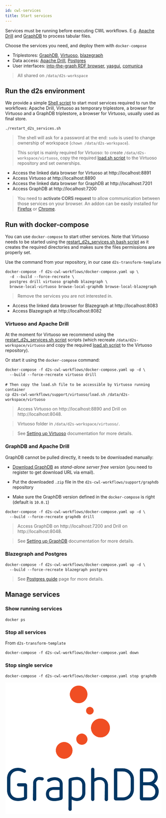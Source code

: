 ```yaml
---
id: cwl-services
title: Start services
---
```


Services must be running before executing CWL workflows. E.g. [Apache Drill](https://github.com/amalic/apache-drill) and [GraphDB](https://github.com/MaastrichtU-IDS/graphdb/) to process tabular files.

Choose the services you need, and deploy them with `docker-compose`

* Triplestores: [GraphDB](https://github.com/MaastrichtU-IDS/graphdb), [Virtuoso](https://hub.docker.com/r/tenforce/virtuoso/), [blazegraph](https://hub.docker.com/r/lyrasis/blazegraph/dockerfile)
* Data access: [Apache Drill](https://github.com/amalic/apache-drill), [Postgres](https://hub.docker.com/_/postgres)
* User interfaces: [into-the-graph RDF browser](https://github.com/MaastrichtU-IDS/into-the-graph), [yasgui](https://hub.docker.com/r/erikap/yasgui), [comunica](https://github.com/comunica/jQuery-Widget.js)

> All shared on `/data/d2s-workspace`

## Run the d2s environment

We provide a simple [Shell script](https://github.com/MaastrichtU-IDS/d2s-transform-template/blob/master/restart_d2s_services.sh) to start most services required to run the workflows: Apache Drill, Virtuoso as temporary triplestore, a browser for Virtuoso and a GraphDB triplestore, a browser for Virtuoso, usually used as final store.

```shell
./restart_d2s_services.sh
```

> The shell will ask for a password at the end: `sudo` is used to change ownership of workspace (`chown /data/d2s-workspace`). 

> This script is mainly required for Virtuoso: to create `/data/d2s-workspace/virtuoso`, copy the required [load.sh script](https://github.com/MaastrichtU-IDS/d2s-cwl-workflows/blob/master/support/virtuoso/load.sh) to the Virtuoso repository and set ownerships.

* Access the linked data browser for Virtuoso at http://localhost:8891
* Access Virtuoso at http://localhost:8890
* Access the  linked data browser for GraphDB at http://localhost:7201
* Access GraphDB at http://localhost:7200

> You need to **activate CORS request** to allow communication between those services on your browser. An addon can be easily installed for [Firefox](https://addons.mozilla.org/fr/firefox/addon/cors-everywhere/) or [Chrome](https://chrome.google.com/webstore/detail/allow-cors-access-control/lhobafahddgcelffkeicbaginigeejlf).

## Run with docker-compose

You can use `docker-compose` to start other services. Note that Virtuoso needs to be started using the [restart_d2s_services.sh bash script](https://github.com/MaastrichtU-IDS/d2s-transform-template/blob/master/restart_d2s_services.sh) as it creates the required directories and makes sure the files permissions are properly set.

Use the command from your repository, in our case `d2s-transform-template`

```shell
docker-compose -f d2s-cwl-workflows/docker-compose.yaml up \
  -d --build --force-recreate \
  postgres drill virtuoso graphdb blazegraph \
  browse-local-virtuoso browse-local-graphdb browse-local-blazegraph
```

> Remove the services you are not interested in.

* Access the  linked data browser for Blazegraph at http://localhost:8083
* Access Blazegraph at http://localhost:8082

### Virtuoso and Apache Drill

At the moment for Virtuoso we recommend using the [restart_d2s_services.sh script](https://github.com/MaastrichtU-IDS/d2s-transform-template/blob/master/restart_d2s_services.sh) scripts (which recreate `/data/d2s-workspace/virtuoso` and copy the required [load.sh script](https://github.com/MaastrichtU-IDS/d2s-cwl-workflows/blob/master/support/virtuoso/load.sh) to the Virtuoso repository).

Or start it using the `docker-compose` command:

```shell
docker-compose -f d2s-cwl-workflows/docker-compose.yaml up -d \
  --build --force-recreate virtuoso drill
  
# Then copy the load.sh file to be accessible by Virtuoso running container
cp d2s-cwl-workflows/support/virtuoso/load.sh /data/d2s-workspace/virtuoso
```

> Access Virtuoso on http://localhost:8890 and Drill on http://localhost:8048.

> Virtuoso folder in `/data/d2s-workspace/virtuoso/`.

> See [Setting up Virtuoso](/docs/guide-virtuoso) documentation for more details.

### GraphDB and Apache Drill

GraphDB cannot be pulled directly, it needs to be downloaded manually:

* [Download GraphDB](https://ontotext.com/products/graphdb/) as *stand-alone server free version* (you need to register to get download URL via email).

* Put the downloaded `.zip` file in the `d2s-cwl-workflows/support/graphdb` repository
* Make sure the GraphDB version defined in the `docker-compose` is right (default is `10.0.1`)

```shell
docker-compose -f d2s-cwl-workflows/docker-compose.yaml up -d \
  --build --force-recreate graphdb drill
```

> Access GraphDB on http://localhost:7200 and Drill on http://localhost:8048.

> See [Setting up GraphDB](/docs/guide-graphdb) documentation for more details.

### Blazegraph and Postgres

```shell
docker-compose -f d2s-cwl-workflows/docker-compose.yaml up -d \
  --build --force-recreate blazegraph postgres
```

> See [Postgres guide](/docs/guide-postgres) page for more details.

## Manage services

### Show running services

```shell
docker ps
```

### Stop all services

From `d2s-transform-template`

```shell
docker-compose -f d2s-cwl-workflows/docker-compose.yaml down
```

### Stop single service

```shell
docker-compose -f d2s-cwl-workflows/docker-compose.yaml stop graphdb
```

[![GraphDB](/img/graphdb-logo.png)](https://ontotext.com/products/graphdb/)

